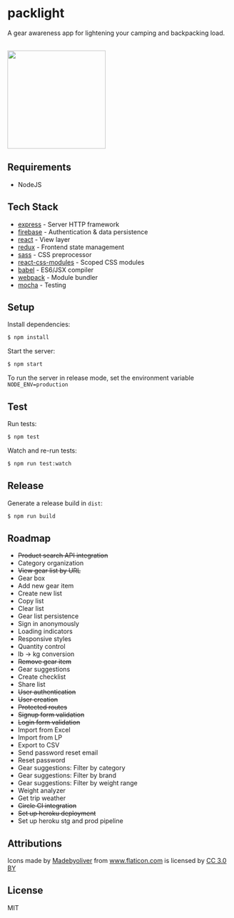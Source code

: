 # packlight

A gear awareness app for lightening your camping and backpacking load.

<br />
<img src='https://www.dropbox.com/s/yfatrdvor8hrqns/packlight.png?raw=1' width='220px'>

## Requirements

+ NodeJS

## Tech Stack

* [express](http://expressjs.com/) - Server HTTP framework
* [firebase](https://firebase.google.com) - Authentication & data persistence
* [react](https://facebook.github.io/react/) - View layer
* [redux](https://github.com/reactjs/redux) - Frontend state management
* [sass](http://sass-lang.com/) - CSS preprocessor
* [react-css-modules](https://github.com/gajus/react-css-modules) - Scoped CSS modules
* [babel](https://babeljs.io/) - ES6/JSX compiler
* [webpack](https://webpack.github.io/) - Module bundler
* [mocha](https://mochajs.org/) - Testing

## Setup

Install dependencies:

```sh
$ npm install
```

Start the server:

```sh
$ npm start
```

To run the server in release mode, set the environment variable `NODE_ENV=production`

## Test

Run tests:

```sh
$ npm test
```

Watch and re-run tests:

```sh
$ npm run test:watch
```

## Release

Generate a release build in `dist`:

```sh
$ npm run build
```

## Roadmap

+ ~~Product search API integration~~
+ Category organization
+ ~~View gear list by URL~~
+ Gear box
+ Add new gear item
+ Create new list
+ Copy list
+ Clear list
+ Gear list persistence
+ Sign in anonymously
+ Loading indicators
+ Responsive styles
+ Quantity control
+ lb -> kg conversion
+ ~~Remove gear item~~
+ Gear suggestions
+ Create checklist
+ Share list
+ ~~User authentication~~
+ ~~User creation~~
+ ~~Protected routes~~
+ ~~Signup form validation~~
+ ~~Login form validation~~
+ Import from Excel
+ Import from LP
+ Export to CSV
+ Send password reset email
+ Reset password
+ Gear suggestions: Filter by category
+ Gear suggestions: Filter by brand
+ Gear suggestions: Filter by weight range
+ Weight analyzer
+ Get trip weather
+ ~~Circle CI integration~~
+ ~~Set up heroku deployment~~
+ Set up heroku stg and prod pipeline

## Attributions

<div>Icons made by <a href="http://www.flaticon.com/authors/madebyoliver" title="Madebyoliver">Madebyoliver</a> from <a href="http://www.flaticon.com" title="Flaticon">www.flaticon.com</a> is licensed by <a href="http://creativecommons.org/licenses/by/3.0/" title="Creative Commons BY 3.0" target="_blank">CC 3.0 BY</a></div>

## License

MIT
